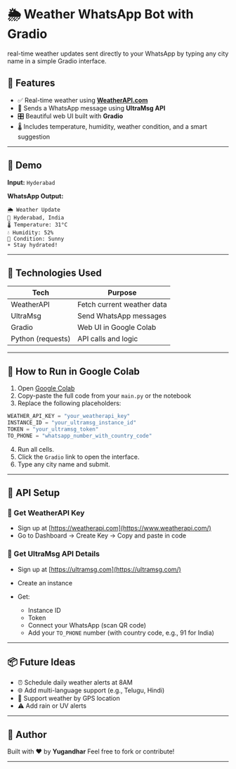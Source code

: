 
# 🌦️ Weather WhatsApp Bot with Gradio
real-time weather updates sent directly to your WhatsApp by typing any city name in a simple Gradio interface.

## 📌 Features

* ✅ Real-time weather using **[WeatherAPI.com](https://www.weatherapi.com/)**
* 💬 Sends a WhatsApp message using **UltraMsg API**
* 🎛️ Beautiful web UI built with **Gradio**
* 🌡️ Includes temperature, humidity, weather condition, and a smart suggestion

---

## 🚀 Demo

**Input:**
`Hyderabad`

**WhatsApp Output:**

```
🌦️ Weather Update  
📍 Hyderabad, India  
🌡️ Temperature: 31°C  
💧 Humidity: 52%  
🌈 Condition: Sunny  
☀️ Stay hydrated!
```

---

## 🔧 Technologies Used

| Tech              | Purpose                    |
| ----------------- | -------------------------- |
| WeatherAPI        | Fetch current weather data |
| UltraMsg          | Send WhatsApp messages     |
| Gradio            | Web UI in Google Colab     |
| Python (requests) | API calls and logic        |

---

## 📁 How to Run in Google Colab

1. Open [Google Colab](https://colab.research.google.com/)
2. Copy-paste the full code from your `main.py` or the notebook
3. Replace the following placeholders:

```python
WEATHER_API_KEY = "your_weatherapi_key"
INSTANCE_ID = "your_ultramsg_instance_id"
TOKEN = "your_ultramsg_token"
TO_PHONE = "whatsapp_number_with_country_code"
```

4. Run all cells.
5. Click the `Gradio` link to open the interface.
6. Type any city name and submit.

---

## 🔐 API Setup

### 📍 Get WeatherAPI Key

* Sign up at [https://weatherapi.com](https://www.weatherapi.com/)
* Go to Dashboard → Create Key → Copy and paste in code

### 💬 Get UltraMsg API Details

* Sign up at [https://ultramsg.com](https://ultramsg.com/)
* Create an instance
* Get:

  * Instance ID
  * Token
  * Connect your WhatsApp (scan QR code)
  * Add your `TO_PHONE` number (with country code, e.g., 91 for India)

---

## 📦 Future Ideas

* ⏰ Schedule daily weather alerts at 8AM
* 🌐 Add multi-language support (e.g., Telugu, Hindi)
* 📍 Support weather by GPS location
* ⚠️ Add rain or UV alerts

---

## 🙌 Author

Built with ❤️ by **Yugandhar**
Feel free to fork or contribute!

---
